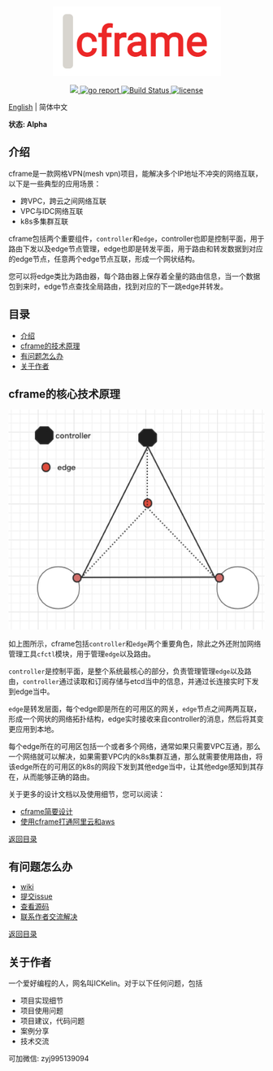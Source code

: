 <p align="center">
  <img src="doc/images/logo.jpg"/>
</p>


<p align="center">
  <a href="">
    <img src="https://img.shields.io/badge/-Go-000?&logo=go">
  </a>
  <a href="https://goreportcard.com/report/github.com/ICKelin/cframe" rel="nofollow">
    <img src="https://goreportcard.com/badge/github.com/ICKelin/cframe" alt="go report">
  </a>

  <a href="https://travis-ci.org/ICKelin/cframe" rel="nofollow">
    <img src="https://travis-ci.org/ICKelin/cframe.svg?branch=master" alt="Build Status">
  </a>
  <a href="https://github.com/ICKelin/cframe/blob/master/LICENSE">
    <img src="https://img.shields.io/github/license/mashape/apistatus.svg" alt="license">
  </a>
</p>

[English](README_EN.md) | 简体中文

**状态: Alpha**

## 介绍
cframe是一款网格VPN(mesh vpn)项目，能解决多个IP地址不冲突的网络互联，以下是一些典型的应用场景：

- 跨VPC，跨云之间网络互联
- VPC与IDC网络互联
- k8s多集群互联

cframe包括两个重要组件，`controller`和`edge`，controller也即是控制平面，用于路由下发以及edge节点管理，edge也即是转发平面，用于路由和转发数据到对应的edge节点，任意两个edge节点互联，形成一个网状结构。

您可以将edge类比为路由器，每个路由器上保存着全量的路由信息，当一个数据包到来时，edge节点查找全局路由，找到对应的下一跳edge并转发。

## 目录
- [介绍](#介绍)
- [cframe的技术原理](#cframe的核心技术原理)
- [有问题怎么办](#有问题怎么办)
- [关于作者](#关于作者)

## cframe的核心技术原理

![](doc/images/arch.jpg)

如上图所示，cframe包括`controller`和`edge`两个重要角色，除此之外还附加网络管理工具`cfctl`模块，用于管理`edge`以及路由。

`controller`是控制平面，是整个系统最核心的部分，负责管理管理`edge`以及路由，`controller`通过读取和订阅存储与etcd当中的信息，并通过长连接实时下发到edge当中。

`edge`是转发层面，每个edge即是所在的可用区的网关，`edge`节点之间两两互联，形成一个网状的网络拓扑结构，edge实时接收来自controller的消息，然后将其变更应用到本地。

每个edge所在的可用区包括一个或者多个网络，通常如果只需要VPC互通，那么一个网络就可以解决，如果需要VPC内的k8s集群互通，那么就需要使用路由，将该edge所在的可用区的k8s的网段下发到其他edge当中，让其他edge感知到其存在，从而能够正确的路由。

关于更多的设计文档以及使用细节，您可以阅读：

- [cframe简要设计](doc/design.md)
- [使用cframe打通阿里云和aws](doc/usage.md)

[返回目录](#目录)

## 有问题怎么办

- [wiki](https://github.com/ICKelin/cframe/wiki)
- [提交issue](https://github.com/ICKelin/cframe/issues)
- [查看源码](https://github.com/ICKelin/cframe)
- [联系作者交流解决](#关于作者)

[返回目录](#目录)

## 关于作者
一个爱好编程的人，网名叫ICKelin。对于以下任何问题，包括

- 项目实现细节
- 项目使用问题
- 项目建议，代码问题
- 案例分享
- 技术交流

可加微信: zyj995139094